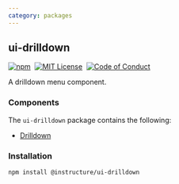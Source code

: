 ```yaml
---
category: packages
---
```


## ui-drilldown

[![npm][npm]][npm-url]&nbsp;
[![MIT License][license-badge]][license]&nbsp;
[![Code of Conduct][coc-badge]][coc]

A drilldown menu component.

### Components

The `ui-drilldown` package contains the following:

- [Drilldown](#Drilldown)

### Installation

```sh
npm install @instructure/ui-drilldown
```

[npm]: https://img.shields.io/npm/v/@instructure/ui-drilldown.svg
[npm-url]: https://npmjs.com/package/@instructure/ui-drilldown
[license-badge]: https://img.shields.io/npm/l/instructure-ui.svg?style=flat-square
[license]: https://github.com/instructure/instructure-ui/blob/master/LICENSE
[coc-badge]: https://img.shields.io/badge/code%20of-conduct-ff69b4.svg?style=flat-square
[coc]: https://github.com/instructure/instructure-ui/blob/master/CODE_OF_CONDUCT.md
